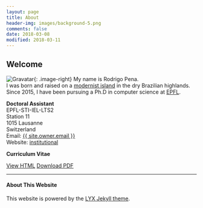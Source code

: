 ```yaml
---
layout: page
title: About
header-img: images/background-5.png
comments: false
date: 2018-03-08
modified: 2018-03-11
---
```


<style type="text/css">
.image-right {
  display: block;
  margin-left: auto;
  margin-right: auto;
  float: right;
}

.image-left {
  display: block;
  margin-left: auto;
  margin-right: auto;
  float: left;
}
</style>

## Welcome

![Gravatar](https://www.gravatar.com/avatar/d6082dc6dc6e58d0b45f2a3363725ca4?s=256&d=identicon){: .image-right} My name is Rodrigo Pena.<br/>
I was born and raised on a [modernist island](https://en.wikipedia.org/wiki/Bras%C3%ADlia) in the dry Brazilian highlands.<br/>
Since 2015, I have been pursuing a Ph.D in computer science at [EPFL](https://www.epfl.ch/index.en.html).

**Doctoral Assistant**  
EPFL-STI-IEL-LTS2<br/>
Station 11<br/>
1015 Lausanne<br/>
Switzerland<br/>
Email: <a href="mailto:{{ site.owner.email }}">{{ site.owner.email }}</a><br/>
Website: <a href="{{ site.owner.institutional-website }}">institutional</a>

**Curriculum Vitae**

<div markdown="0">
    <a href="{{ site.url }}/CV/" class="btn btn-info">View HTML</a>
    <a href="{{ site.url }}/downloads/CV.pdf" class="btn btn-success">Download PDF</a>
</div>

----

#### About This Website

This website is powered by the [LYX Jekyll theme](https://github.com/liuyxpp/liuyxpp.github.io).
